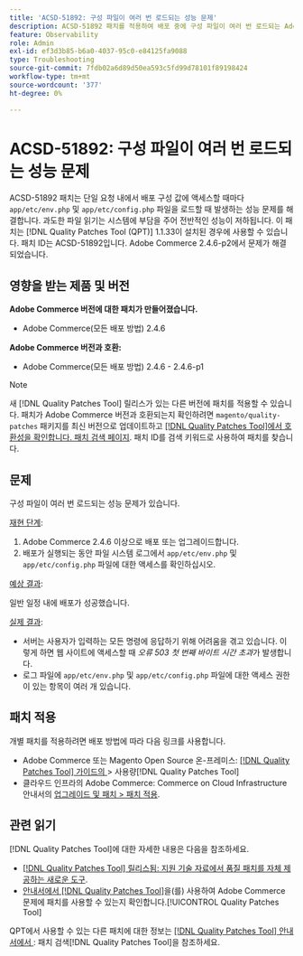 ```yaml
---
title: 'ACSD-51892: 구성 파일이 여러 번 로드되는 성능 문제'
description: ACSD-51892 패치를 적용하여 배포 중에 구성 파일이 여러 번 로드되는 Adobe Commerce 성능 문제를 해결합니다.
feature: Observability
role: Admin
exl-id: ef3d3b85-b6a0-4037-95c0-e84125fa9088
type: Troubleshooting
source-git-commit: 7fdb02a6d89d50ea593c5fd99d78101f89198424
workflow-type: tm+mt
source-wordcount: '377'
ht-degree: 0%

---
```


# ACSD-51892: 구성 파일이 여러 번 로드되는 성능 문제

ACSD-51892 패치는 단일 요청 내에서 배포 구성 값에 액세스할 때마다 `app/etc/env.php` 및 `app/etc/config.php` 파일을 로드할 때 발생하는 성능 문제를 해결합니다. 과도한 파일 읽기는 시스템에 부담을 주어 전반적인 성능이 저하됩니다. 이 패치는 [!DNL Quality Patches Tool (QPT)] 1.1.33이 설치된 경우에 사용할 수 있습니다. 패치 ID는 ACSD-51892입니다. Adobe Commerce 2.4.6-p2에서 문제가 해결되었습니다.

## 영향을 받는 제품 및 버전

**Adobe Commerce 버전에 대한 패치가 만들어졌습니다.**

* Adobe Commerce(모든 배포 방법) 2.4.6

**Adobe Commerce 버전과 호환:**

* Adobe Commerce(모든 배포 방법) 2.4.6 - 2.4.6-p1

>[!NOTE]
>
>새 [!DNL Quality Patches Tool] 릴리스가 있는 다른 버전에 패치를 적용할 수 있습니다. 패치가 Adobe Commerce 버전과 호환되는지 확인하려면 `magento/quality-patches` 패키지를 최신 버전으로 업데이트하고 [[!DNL Quality Patches Tool]에서 호환성을 확인합니다. 패치 검색 페이지](https://experienceleague.adobe.com/tools/commerce-quality-patches/index.html?lang=ko). 패치 ID를 검색 키워드로 사용하여 패치를 찾습니다.

## 문제

구성 파일이 여러 번 로드되는 성능 문제가 있습니다.

<u>재현 단계</u>:

1. Adobe Commerce 2.4.6 이상으로 배포 또는 업그레이드합니다.
1. 배포가 실행되는 동안 파일 시스템 로그에서 `app/etc/env.php` 및 `app/etc/config.php` 파일에 대한 액세스를 확인하십시오.

<u>예상 결과</u>:

일반 일정 내에 배포가 성공했습니다.

<u>실제 결과</u>:

* 서버는 사용자가 입력하는 모든 명령에 응답하기 위해 어려움을 겪고 있습니다. 이렇게 하면 웹 사이트에 액세스할 때 *오류 503 첫 번째 바이트 시간 초과*&#x200B;가 발생합니다.
* 로그 파일에 `app/etc/env.php` 및 `app/etc/config.php` 파일에 대한 액세스 권한이 있는 항목이 여러 개 있습니다.

## 패치 적용

개별 패치를 적용하려면 배포 방법에 따라 다음 링크를 사용합니다.

* Adobe Commerce 또는 Magento Open Source 온-프레미스: [[!DNL Quality Patches Tool]  가이드의 ](/help/tools/quality-patches-tool/usage.md)> 사용량[!DNL Quality Patches Tool]
* 클라우드 인프라의 Adobe Commerce: Commerce on Cloud Infrastructure 안내서의 [업그레이드 및 패치 > 패치 적용](https://experienceleague.adobe.com/docs/commerce-cloud-service/user-guide/develop/upgrade/apply-patches.html?lang=ko).

## 관련 읽기

[!DNL Quality Patches Tool]에 대한 자세한 내용은 다음을 참조하세요.

* [[!DNL Quality Patches Tool] 릴리스됨: 지원 기술 자료에서 품질 패치를 자체 제공하는 새로운 도구](https://experienceleague.adobe.com/ko/docs/commerce-operations/tools/quality-patches-tool/quality-patches-tool-to-self-serve-quality-patches).
* [ 안내서에서  [!DNL Quality Patches Tool]](/help/tools/quality-patches-tool/patches-available-in-qpt/check-patch-for-magento-issue-with-magento-quality-patches.md)을(를) 사용하여 Adobe Commerce 문제에 패치를 사용할 수 있는지 확인합니다.[!UICONTROL Quality Patches Tool]


QPT에서 사용할 수 있는 다른 패치에 대한 정보는 [[!DNL Quality Patches Tool] 안내서에서 ](https://experienceleague.adobe.com/tools/commerce-quality-patches/index.html?lang=ko): 패치 검색[!DNL Quality Patches Tool]을 참조하세요.
